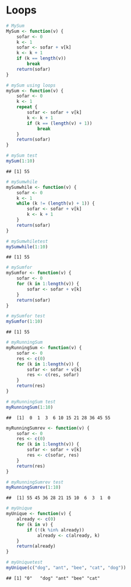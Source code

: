 Loops
========================================================

```r
# MySum
MySum <- function(v) {
    sofar <- 0
    k <- 1
    sofar <- sofar + v[k]
    k <- k + 1
    if (k == length(v)) 
        break
    return(sofar)
}
```


```r
# mySum using loops
mySum <- function(v) {
    sofar <- 0
    k <- 1
    repeat {
        sofar <- sofar + v[k]
        k <- k + 1
        if (k == (length(v) + 1)) 
            break
    }
    return(sofar)
}
```

```r
# mySum test
mySum(1:10)
```

```
## [1] 55
```


```r
# mySumwhile
mySumwhile <- function(v) {
    sofar <- 0
    k <- 1
    while (k != (length(v) + 1)) {
        sofar <- sofar + v[k]
        k <- k + 1
    }
    return(sofar)
}
```

```r
# mySumwhiletest
mySumwhile(1:10)
```

```
## [1] 55
```

```r
# mySumfor
mySumfor <- function(v) {
    sofar <- 0
    for (k in 1:length(v)) {
        sofar <- sofar + v[k]
    }
    return(sofar)
}
```


```r
# mySumfor test
mySumfor(1:10)
```

```
## [1] 55
```

```r
# myRunningSum
myRunningSum <- function(v) {
    sofar <- 0
    res <- c(0)
    for (k in 1:length(v)) {
        sofar <- sofar + v[k]
        res <- c(res, sofar)
    }
    return(res)
}
```


```r
# myRunningSum test
myRunningSum(1:10)
```

```
##  [1]  0  1  3  6 10 15 21 28 36 45 55
```


```r
myRunningSumrev <- function(v) {
    sofar <- 0
    res <- c(0)
    for (k in 1:length(v)) {
        sofar <- sofar + v[k]
        res <- c(sofar, res)
    }
    return(res)
}
```

```r
# myRunningSumrev test
myRunningSumrev(1:10)
```

```
##  [1] 55 45 36 28 21 15 10  6  3  1  0
```

```r
# myUnique
myUnique <- function(v) {
    already <- c(0)
    for (k in v) {
        if (!(k %in% already)) 
            already <- c(already, k)
    }
    return(already)
}
```


```r
# myUniquetest
myUnique(c("dog", "ant", "bee", "cat", "dog"))
```

```
## [1] "0"   "dog" "ant" "bee" "cat"
```


```

```

```

```

```

```

```


